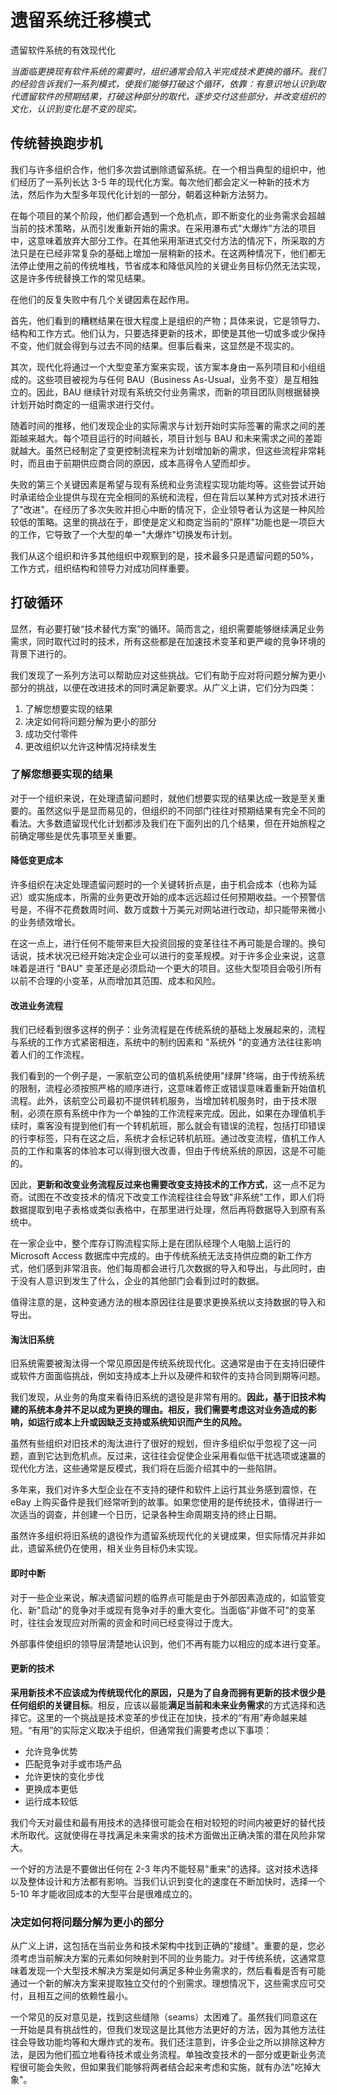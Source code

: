 # 遗留系统迁移模式

遗留软件系统的有效现代化

*当面临更换现有软件系统的需要时，组织通常会陷入半完成技术更换的循环。我们的经验告诉我们一系列模式，使我们能够打破这个循环，依靠：有意识地认识到取代遗留软件的预期结果，打破这种部分的取代，逐步交付这些部分，并改变组织的文化，认识到变化是不变的现实。*

## 传统替换跑步机

我们与许多组织合作，他们多次尝试删除遗留系统。在一个相当典型的组织中，他们经历了一系列长达 3-5 年的现代化方案。每次他们都会定义一种新的技术方法，然后作为大型多年现代化计划的一部分，朝着这种新方法努力。

在每个项目的某个阶段，他们都会遇到一个危机点，即不断变化的业务需求会超越当前的技术策略，从而引发重新开始的需求。在采用瀑布式"大爆炸"方法的项目中，这意味着放弃大部分工作。在其他采用渐进式交付方法的情况下，所采取的方法只是在已经非常复杂的基础上增加一层稍新的技术。在这两种情况下，他们都无法停止使用之前的传统堆栈，节省成本和降低风险的关键业务目标仍然无法实现，这是许多传统替换工作的常见结果。

在他们的反复失败中有几个关键因素在起作用。

首先，他们看到的糟糕结果在很大程度上是组织的产物；具体来说，它是领导力、结构和工作方式。他们认为，只要选择更新的技术，即使是其他一切或多或少保持不变，他们就会得到与过去不同的结果。但事后看来，这显然是不现实的。

其次，现代化将通过一个大型变革方案来实现，该方案本身由一系列项目和小组组成的。这些项目被视为与任何 BAU（Business As-Usual，业务不变）是互相独立的。因此，BAU 继续针对现有系统交付业务需求，而新的项目团队则根据替换计划开始时商定的一组需求进行交付。

随着时间的推移，他们发现企业的实际需求与计划开始时实际签署的需求之间的差距越来越大。每个项目运行的时间越长，项目计划与 BAU 和未来需求之间的差距就越大。虽然已经制定了变更控制流程来为计划增加新的需求，但这些流程非常耗时，而且由于前期供应商合同的原因，成本高得令人望而却步。

失败的第三个关键因素是希望与现有系统和业务流程实现功能均等。这些尝试开始时承诺给企业提供与现在完全相同的系统和流程，但在背后以某种方式对技术进行了"改进"。在经历了多次失败并担心中断的情况下，企业领导者认为这是一种风险较低的策略。这里的挑战在于，即使是定义和商定当前的"原样"功能也是一项巨大的工作，它导致了一个大型的单一"大爆炸"切换发布计划。

我们从这个组织和许多其他组织中观察到的是，技术最多只是遗留问题的50%，工作方式，组织结构和领导力对成功同样重要。

## 打破循环

显然，有必要打破“技术替代方案”的循环。简而言之，组织需要能够继续满足业务需求，同时取代过时的技术，所有这些都是在加速技术变革和更严峻的竞争环境的背景下进行的。

我们发现了一系列方法可以帮助应对这些挑战。它们有助于应对将问题分解为更小部分的挑战，以便在改进技术的同时满足新要求。从广义上讲，它们分为四类：

1. 了解您想要实现的结果
2. 决定如何将问题分解为更小的部分
3. 成功交付零件
4. 更改组织以允许这种情况持续发生

### 了解您想要实现的结果

对于一个组织来说，在处理遗留问题时，就他们想要实现的结果达成一致是至关重要的。虽然这似乎是显而易见的，但组织的不同部门往往对预期结果有完全不同的看法。大多数遗留现代化计划都涉及我们在下面列出的几个结果，但在开始旅程之前确定哪些是优先事项至关重要。

#### 降低变更成本

许多组织在决定处理遗留问题时的一个关键转折点是，由于机会成本（也称为延迟）或实施成本，所需的业务更改开始的成本远远超过任何预期收益。一个预警信号是，不得不花费数周时间、数万或数十万美元对网站进行改动，却只能带来微小的业务绩效增长。

在这一点上，进行任何不能带来巨大投资回报的变革往往不再可能是合理的。换句话说，技术状况已经开始决定企业可以进行的变革规模。对于许多企业来说，这意味着是进行 "BAU" 变革还是必须启动一个更大的项目。这些大型项目会吸引所有以前不合理的小变革，从而增加其范围、成本和风险。

#### 改进业务流程

我们已经看到很多这样的例子：业务流程是在传统系统的基础上发展起来的，流程与系统的工作方式紧密相连，系统中的制约因素和 "系统外 "的变通方法往往影响着人们的工作流程。

我们看到的一个例子是，一家航空公司的值机系统使用"绿屏"终端，由于传统系统的限制，流程必须按照严格的顺序进行，这意味着修正或错误意味着重新开始值机流程。此外，该航空公司最初不提供转机服务，当增加转机服务时，由于技术限制，必须在原有系统中作为一个单独的工作流程来完成。因此，如果在办理值机手续时，乘客没有提到他们有一个转机航班，那么就会有错误的流程，包括打印错误的行李标签，只有在这之后，系统才会标记转机航班。通过改变流程，值机工作人员的工作和乘客的体验本可以得到很大改善，但由于传统系统的原因，这是不可能的。

因此，**更新和改变业务流程反过来也需要改变支持技术的工作方式**，这一点不足为奇。试图在不改变技术的情况下改变工作流程往往会导致"非系统"工作，即人们将数据提取到电子表格或类似表格中，在那里进行处理，然后再将数据导入到原有系统中。

在一家企业中，整个库存订购流程实际上是在团队经理个人电脑上运行的 Microsoft Access 数据库中完成的。由于传统系统无法支持供应商的新工作方式，他们感到非常沮丧。他们每周都会进行几次数据的导入和导出，与此同时，由于没有人意识到发生了什么，企业的其他部门会看到过时的数据。

值得注意的是，这种变通方法的根本原因往往是要求更换系统以支持数据的导入和导出。

#### 淘汰旧系统

旧系统需要被淘汰得一个常见原因是传统系统现代化。这通常是由于在支持旧硬件或软件方面面临挑战，例如支持成本上升以及硬件和软件的支持合同到期等问题。

我们发现，从业务的角度来看待旧系统的退役是非常有用的。**因此，基于旧技术构建的系统本身并不足以成为更换的理由。相反，我们需要考虑这对业务造成的影响，如运行成本上升或因缺乏支持或系统知识而产生的风险。**

虽然有些组织对旧技术的淘汰进行了很好的规划，但许多组织似乎忽视了这一问题，直到它达到危机点。反过来，这往往会促使企业采用看似低干扰选项或速赢的现代化方法，这些通常是反模式，我们将在后面介绍其中的一些陷阱。

多年来，我们对许多大型企业在不支持的硬件和软件上运行其业务感到震惊，在 eBay 上购买备件是我们经常听到的故事。如果您使用的是传统技术，值得进行一次适当的调查，并创建一个日历，记录各种生命周期支持的终止日期。

虽然许多组织将旧系统的退役作为遗留系统现代化的关键成果，但实际情况并非如此，遗留系统仍在使用，相关业务目标仍未实现。

#### 即时中断

对于一些企业来说，解决遗留问题的临界点可能是由于外部因素造成的，如监管变化、新"启动"的竞争对手或现有竞争对手的重大变化。当面临"非做不可"的变革时，往往会发现应对所需的资金和时间已经变得过于庞大。

外部事件使组织的领导层清楚地认识到，他们不再有能力以相应的成本进行变革。

#### 更新的技术

**采用新技术不应该成为传统现代化的原因，只是为了自身而拥有更新的技术很少是任何组织的关键目标**。相反，应该以最能**满足当前和未来业务需求**的方式选择和选择它。这里的一个挑战是技术变革的步伐正在加快，技术的“有用”寿命越来越短。“有用”的实际定义取决于组织，但通常我们需要考虑以下事项：

- 允许竞争优势
- 匹配竞争对手或市场产品
- 允许更快的变化步伐
- 更换成本更低
- 运行成本较低

我们今天对最佳和最有用技术的选择很可能会在相对较短的时间内被更好的替代技术所取代。这就使得在寻找满足未来需求的技术方面做出正确决策的潜在风险非常大。

一个好的方法是不要做出任何在 2-3 年内不能轻易"重来"的选择。这对技术选择以及整体设计和方法都有影响。当我们认识到变化的速度在不断加快时，选择一个 5-10 年才能收回成本的大型平台是很难成立的。

### 决定如何将问题分解为更小的部分

从广义上讲，这包括在当前业务和技术架构中找到正确的"接缝"。重要的是，您必须考虑当前解决方案的元素如何映射到不同的业务能力。对于传统系统，这通常意味着发现一个大型技术解决方案是如何满足多种业务需求的，然后看看是否有可能通过一个新的解决方案来提取独立交付的个别需求。理想情况下，这些需求应可交付，且相互之间的依赖性最小。

一个常见的反对意见是，找到这些缝隙（seams）太困难了。虽然我们同意这在一开始是具有挑战性的，但我们发现这是比其他方法更好的方法，因为其他方法往往会导致功能均等和大爆炸式的发布。我们还注意到，许多企业之所以排除这种方法，是因为他们孤立地看待技术或业务流程。单独改变技术的一部分或更新业务流程很可能会失败，但如果我们能够将两者结合起来考虑和实施，就有办法"吃掉大象"。

